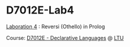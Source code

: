 D7012E-Lab4
===========

[Laboration 4](http://www.sm.luth.se/csee/courses/d7012e/lab/lab4spec.pdf) : Reversi (Othello) in Prolog

Course: [D7012E - Declarative Languages](http://www.sm.luth.se/csee/courses/d7012e/) @ [LTU](http://ltu.se)

 

